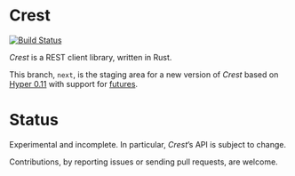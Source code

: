 # Crest

[![Build Status](https://travis-ci.org/pablocouto/crest.svg?branch=next)](https://travis-ci.org/pablocouto/crest)

_Crest_ is a REST client library, written in Rust.

This branch, `next`,  is the staging area for a new version of _Crest_ based on [Hyper 0.11](https://hyper.rs/) with support for [futures](https://crates.io/crates/futures).

# Status

Experimental and incomplete. In particular, _Crest_’s API is subject to change.

Contributions, by reporting issues or sending pull requests, are welcome.
